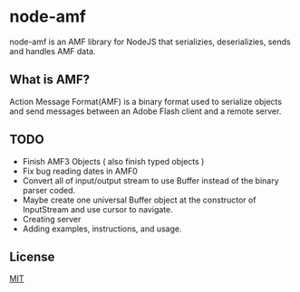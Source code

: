 # node-amf

node-amf is an AMF library for NodeJS that serializies, deserializies, sends and handles AMF data.

## What is AMF?

Action Message Format(AMF) is a binary format used to serialize objects and send messages between an Adobe Flash client and a remote server.

## TODO

- Finish AMF3 Objects ( also finish typed objects ) 
- Fix  bug reading dates in AMF0
- Convert all of input/output stream to use Buffer instead of the binary parser coded.
- Maybe create one universal Buffer object at the constructor of InputStream and use cursor to navigate.
- Creating server
- Adding examples, instructions, and usage.

## License
[MIT](https://choosealicense.com/licenses/mit/)